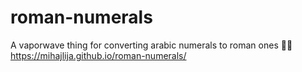 # roman-numerals

A vaporwave thing for converting arabic numerals to roman ones 💾🌴
https://mihajlija.github.io/roman-numerals/
